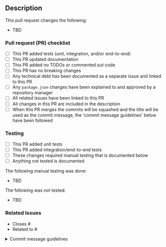 ## Description

This pull request changes the following:

* TBD

### Pull request (PR) checklist

- [ ] This PR added tests (unit, integration, and/or end-to-end)
- [ ] This PR updated documentation
- [ ] This PR added no TODOs or commented out code
- [ ] This PR has no breaking changes
- [ ] Any technical debt has been documented as a separate issue and linked to this PR
- [ ] Any `package.json` changes have been explained to and approved by a repository manager
- [ ] All related issues have been linked to this PR
- [ ] All changes in this PR are included in the description
- [ ] When this PR merges the commits will be squashed and the title will be used as the commit message, the 'commit message guidelines' below have been followed

### Testing

- [ ] This PR added unit tests
- [ ] This PR added integration/end-to-end tests
- [ ] These changes required manual testing that is documented below
- [ ] Anything not tested is documented

The following manual testing was done:

* TBD

The following was not tested:

* TBD

### Related Issues

* Closes #
* Related to #

<details>
<summary>
Commit message guidelines
</summary>
We use 'Conventional Commits' to ensure that our commit messages are easy to read, follow a consistent format, and for automated release note generation. Please follow the guidelines below when writing your commit messages:

1. BREAKING CHANGE: a commit that has a footer BREAKING CHANGE:, or appends a ! after the type/scope, introduces a breaking API change (correlating with MAJOR in Semantic Versioning). A BREAKING CHANGE can be part of commits of any type.  NOTE: currently breaking changes will only bump the MAJOR version.
2. The title is prefixed with one of the following:

| Prefix    | Description                                         | Semantic Version Update | Captured in Release Notes |
|-----------|-----------------------------------------------------|-------------------------|---------------------------|
| feat:     | a new feature                                       | MINOR                   | Yes                       |
| fix:      | a bug fix                                           | PATCH                   | Yes                       |
| perf:     | performance                                         | PATCH                   | Yes                       |
| refactor: | code change that isn't feature or fix               | none                    | No                        |
| test:     | adding missing tests                                | none                    | No                        |
| docs:     | changes to documentation                            | none                    | Yes                        |
| build:    | changes to build process                            | none                    | No                        |
| ci:       | changes to CI configuration                         | none                    | No                        |
| style:    | formatting, missing semi-colons, etc                | none                    | No                        |
| chore:    | updating grunt tasks etc; no production code change | none                    | No                        |

</details>

